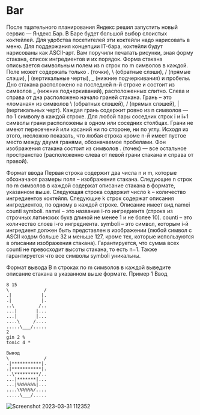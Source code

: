 # Bar

После тщательного планирования Яндекс решил запустить новый сервис  — Яндекс.Бар. В Баре будет большой выбор слоистых коктейлей. Для удобства посетителей эти коктейли надо нарисовать в меню. Для поддержания концепции IT-бара, коктейли будут нарисованы как ASCII-арт. Вам поручили печатать рисунки, зная форму стакана, список ингредиентов и их порядок.
Форма стакана описывается символьным полем из n строк по m символов в каждой. Поле может содержать только . (точки), \ (обратные слэши), / (прямые слэши), | (вертикальные черты), _ (нижние подчеркивания) и пробелы. Дно стакана расположено на последней n-й строке и состоит из символов _ (нижних подчеркиваний), расположенных слитно. Слева и справа от дна расположено начало граней стакана. Грань – это «ломаная» из символов \ (обратных слэшей), / (прямых слэшей), | (вертикальных черт). Каждая грань содержит ровно из n символов  — по 1 символу в каждой строке. Для любой пары соседних строк i и i+1 символы грани расположены в одном или соседних столбцах. Грани не имеют пересечений или касаний ни по стороне, ни по углу. Исходя из этого, несложно показать, что любая строка кроме 
n-й имеет пустое место между двумя гранями, обозначаемое пробелами.
Фон изображения стакана состоит из символов . (точек)  — все остальное пространство (расположенно слева от левой грани стакана и справа от правой).

Формат ввода
Первая строка содержит два числа n и m, которые обозначают размеры поля – изображения стакана.
Следующие n строк по m символов в каждой содержат описание стакана в формате, указанном выше.
Следующая строка содержит число k – количество ингредиентов коктейля.
Следующие k строк содержат описания ингредиентов, по одному в каждой строке. Описание имеет вид namei counti symboli.
namei – это название i-го ингредиента (строка из строчных латинских букв длиной не менее 1 и не более 10).
counti – это количество слоев i-го ингредиента.
symboli – это символ, которым i-й ингредиент должен быть представлен в изображении (любой символ с ASCII кодом больше 32 и меньше 127, кроме тех, которые используются в описании изображения стакана).
Гарантируется, что сумма всех counti не превосходит высоты стакана, то есть n−1. Также гарантируется что все символы symboli уникальны.

Формат вывода
В n строках по m символов в каждой выведите описание стакана в указанном выше формате.
Пример 1
Ввод
```
8 15
\             /
.|           |.
.|           |.
..\         /..
...|       |...
...|       |...
....\     /....
.....\___/.....
2
gin 2 %
tonic 4 *

Вывод
\             /
.|***********|.
.|***********|.
..\*********/..
...|*******|...
...|%%%%%%%|...
....\%%%%%/....
.....\___/.....
```

![Screenshot 2023-03-31 112352](https://user-images.githubusercontent.com/106293807/229022299-96b35ac2-07cb-46c2-bd4e-168070a6bc7c.png)

